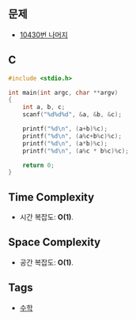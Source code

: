 ## 문제
- [10430번 나머지](https://www.acmicpc.net/problem/10430)

## C
```cpp
#include <stdio.h>

int main(int argc, char **argv)
{
	int a, b, c;
	scanf("%d%d%d", &a, &b, &c);

	printf("%d\n", (a+b)%c);
	printf("%d\n", (a%c+b%c)%c);
	printf("%d\n", (a*b)%c);
	printf("%d\n", (a%c * b%c)%c);

	return 0;
}
```

## Time Complexity
- 시간 복잡도: <b>O(1)</b>.

## Space Complexity
- 공간 복잡도: <b>O(1)</b>.

## Tags
- [수학](https://github.com/myoi-oj/baekjoon-oj#math)
